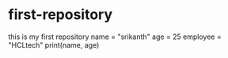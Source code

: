 # first-repository
this is my first repository
name = "srikanth"
age = 25
employee = "HCLtech"
print(name, age)
